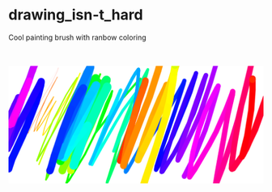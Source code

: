 # drawing_isn-t_hard
Cool painting brush with ranbow coloring 

<br><br>
![painting](https://github.com/rohitbakoliya/Drawing_isNot_Hard/blob/master/readmeImage/Capture.PNG)
